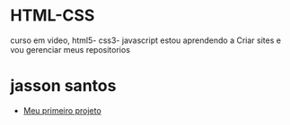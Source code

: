 # HTML-CSS
 curso em video, html5- css3- javascript
 estou aprendendo a Criar sites e vou gerenciar meus repositorios
 


<h1>jasson santos</h1> 
<ul>
    <li><a href="https://jassonsantos.github.io/HTML-CSS/projeto/pagina.html">Meu primeiro projeto</a></li>
</ul>